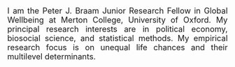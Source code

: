 <p><br></p>
<p><br></p>
<p><br></p>
<p><br></p>
<p><br></p>
<p style="text-align: justify;"><span style="font-size: 18px;">I am the Peter J. Braam Junior Research Fellow in Global Wellbeing at Merton College, University of Oxford. My principal research interests are in political economy, biosocial science, and statistical methods. My empirical research focus is on unequal life chances and their multilevel determinants.</span></p>
